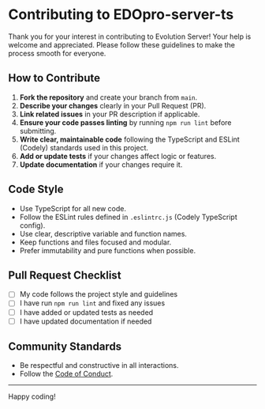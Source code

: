 # Contributing to EDOpro-server-ts

Thank you for your interest in contributing to Evolution Server! Your help is welcome and appreciated. Please follow these guidelines to make the process smooth for everyone.

## How to Contribute

1. **Fork the repository** and create your branch from `main`.
2. **Describe your changes** clearly in your Pull Request (PR).
3. **Link related issues** in your PR description if applicable.
4. **Ensure your code passes linting** by running `npm run lint` before submitting.
5. **Write clear, maintainable code** following the TypeScript and ESLint (Codely) standards used in this project.
6. **Add or update tests** if your changes affect logic or features.
7. **Update documentation** if your changes require it.

## Code Style

- Use TypeScript for all new code.
- Follow the ESLint rules defined in `.eslintrc.js` (Codely TypeScript config).
- Use clear, descriptive variable and function names.
- Keep functions and files focused and modular.
- Prefer immutability and pure functions when possible.

## Pull Request Checklist

- [ ] My code follows the project style and guidelines
- [ ] I have run `npm run lint` and fixed any issues
- [ ] I have added or updated tests as needed
- [ ] I have updated documentation if needed

## Community Standards

- Be respectful and constructive in all interactions.
- Follow the [Code of Conduct](./CODE_OF_CONDUCT.md).

---

Happy coding!